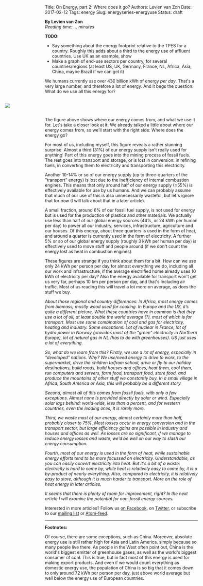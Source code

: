 Title: On Energy, part 2: Where does it go?
Authors: Levien van Zon
Date: 2017-02-12
Tags: energy
Slug: energyseries-energyuse
Status: draft

**By Levien van Zon**   
*Reading time: ... minutes*


**TODO:**
   - Say something about the energy footprint relative to the TPES for a country. Roughly this adds about a third to the energy use of affluent countries. Use UK as an example, show 
   - Make a graph of end-use sectors per country, for several countries/regions (at least US, UK, Germany, France, NL, Africa, Asia, China, maybe Brazil if we can get it)

We humans currently use over 430 billion kWh of energy *per day*. That's a very large number, and therefore a lot of energy. And it begs the question: What do we use all this energy for?

<div style="display: block; margin: 30px 0; width: 80vw; margin-left: 50%; -webkit-transform: translateX(-50%); -moz-transform: translateX(-50%); -ms-transform: translateX(-50%); -o-transform: translateX(-50%); transform: translateX(-50%);">

<img src="{filename}/images/energy-global-production-consumption-2013.png" />

</div>

The figure above shows where our energy comes from, and what we use it for. Let's take a closer look at it. We already talked a little about where our energy comes from, so we'll start with the right side: Where does the energy go?

For most of us, including myself, this figure reveals a rather stunning surprise: Almost a third (31%) of our energy supply isn't really used for anything! Part of this energy goes into the mining process of fossil fuels. The rest goes into transport and storage, or is lost in conversion: in refining fuels, in converting them to electricity and transporting this electricity. 

Another 10-14% or so of our energy supply (up to three-quarters of the "transport" energy) is lost due to the inefficiency of internal combustion engines. This means that only around half of our energy supply (±55%) is effectively available for use by us humans. And we can probably assume that much of our use of this is also unnecessarily wasteful, but let's ignore that for now (I will talk about that in a later article).

A small fraction, around 6% of our fossil fuel supply, is not used for energy but is used for the production of plastics and other materials. We actually use less than half of our global energy sources (44%, or 24 kWh per human per day) to power all our industry, services, infrastructure, agriculture and our houses. Of this energy, about three quarters is used in the form of heat, and around a quarter is currently used in the form of electricity. A further 5% or so of our global energy supply (roughly 3 kWh per human per day) is effectively used to move stuff and people around (if we don't count the energy lost as heat in combustion engines).

These figures are strange if you think about them for a bit. How can we use only 24 kWh per person per day for almost everything we do, including all our work and infrastructure, if the average electrified home already uses 10 kWh of electricity per day? Also the energy available for transport won't get us very far, perhaps 10 km per person per day, and that's including air traffic. Most of us reading this will travel a lot more on average, as does the stuff we buy. 



*About those regional and country differences: 
In Africa, most energy comes from biomass, mostly wood used for cooking.
In Europe and the US, it’s quite a different picture.
What these countries have in common is that they use a lot of oil, at least double the world average (?), most of which is for transport.
Most use some combination of coal and gas for electricity, heating and industry.
Some exceptions: Lot of nuclear in France, lot of hydro power in Norway (provides most of the “green” electricity in Northern Europe), lot of natural gas in NL (has to do with greenhouses).
US just uses a lot of everything.*





*So, what do we learn from this? Firstly, we use a lot of energy, especially in "developed" nations. Why? We use/need energy to drive to work, to the supermarket, drive the children to/from school, drive or fly to our holiday destinations, build roads, build houses and offices, heat them, cool them, run computers and servers, farm food, transport food, store food, and produce the mountains of other stuff we constantly buy. In a small village in Africa, South America or Asia, this will probably be a different story.*

*Second, almost all of this comes from fossil fuels, with only a few exceptions. Almost none is provided directly by solar or wind. Especially solar lags behind: world-wide, less than a percent, and for western countries, even the leading ones, it is rarely more.* 

*Third, we waste most of our energy, almost certainly more than half, probably closer to 75%. Most losses occur in energy conversion and in the transport sector, but large efficiency gains are possible in industry and houses and offices as well. As losses are so significant, if we manage to reduce energy losses and waste, we'd be well on our way to slash our energy consumption.*

*Fourth, most of our energy is used in the form of heat, while sustainable energy efforts tend to be more focussed on electricity. Understandable, as you can easily convert electricity into heat. But it's a bit of a waste: electricity is hard to come by, while heat is relatively easy to come by, it is a by-product of nearly everything. Also, compared to electricity, it is relatively easy to store, although it is much harder to transport. More on the role of heat energy in later articles.*

*It seems that there is plenty of room for improvement, right?
In the next article I will examine the potential for non-fossil energy sources.*

Interested in more articles? Follow us [on Facebook](https://www.facebook.com/sustainsubstance), on [Twitter](https://twitter.com/levienvanzon), or subscribe to our [mailing list](https://groups.google.com/d/forum/sustainsubstance) or [Atom-feed](/feeds/all.atom.xml).

----
**Footnotes:**


[^china]:
Of course, there are some exceptions, such as China. Moreover, absolute energy use is still rather high for Asia and Latin America, simply because so many people live there. As people in the West often point out, China is the world's biggest emitter of greenhouse gases, as well as the world's biggest consumer of coal. This is true, but in fact most of this energy is used for making export products. And even if we would count everything as domestic energy use, the population of China is so big that it comes down to only around 72 kWh per person per day, just above world average but well below the energy use of European countries. 


